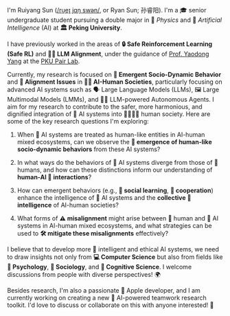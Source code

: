 I'm Ruiyang Sun ([/ru̯eɪ̯ jɑŋ swən/](http://ipa-reader.xyz/?text=%2Fru̯e%C9%AA̯%20j%C9%91ŋ%20sw%C9%99n%2F&voice=Joey), or Ryan Sun; 孙睿阳). I'm a 🎓 senior undergraduate student pursuing a double major in 🧲 *Physics* and 🤖 *Artificial Intelligence* (AI) at **🏛️ Peking University**.

I have previously worked in the areas of **🔒 Safe Reinforcement Learning (Safe RL)** and **🤖🧭 LLM Alignment**, under the guidance of [Prof. Yaodong Yang](https://www.yangyaodong.com) at the [PKU Pair Lab](https://pair-lab.com).

Currently, my research is focused on **🌱 Emergent Socio-Dynamic Behavior** and **🧩 Alignment Issues** in **🤖👥 AI-Human Societies**, particularly focusing on advanced AI systems such as 🗣️ Large Language Models (LLMs), 🖼️ Large Multimodal Models (LMMs), and 🤖💼 LLM-powered Autonomous Agents. I aim for my research to contribute to the safer, more harmonious, and dignified integration of 🤖 AI systems into 👨‍👩‍👧‍👦 human society. Here are some of the key research questions I'm exploring:

1. When 🤖 AI systems are treated as human-like entities in AI-human mixed ecosystems, can we observe the **🌟 emergence of human-like socio-dynamic behaviors** from these AI systems?

2. In what ways do the behaviors of 🤖 AI systems diverge from those of 👥 humans, and how can these distinctions inform our understanding of **human-AI 🤝 interactions**?

3. How can emergent behaviors (e.g., **🤝 social learning**, **🤗 cooperation**) enhance the intelligence of 🤖 AI systems and the **collective 🧠 intelligence** of AI-human societies?

4. What forms of **⚠️ misalignment** might arise between 👥 human and 🤖 AI systems in AI-human mixed ecosystems, and what strategies can be used to **🛠️ mitigate these misalignments** effectively?

I believe that to develop more 🤖 intelligent and ethical AI systems, we need to draw insights not only from **💻 Computer Science** but also from fields like **🧠 Psychology**, **👥 Sociology**, and **🧠 Cognitive Science**. I welcome discussions from people with diverse perspectives! 🌍

Besides research, I'm also a passionate 🍎 Apple developer, and I am currently working on creating a new 🤖 AI-powered teamwork research toolkit. I'd love to discuss or collaborate on this with anyone interested! 🤝
